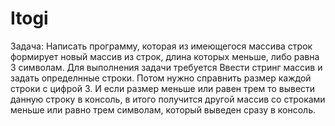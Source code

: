 # Itogi
Задача: Написать программу, которая из имеющегося массива строк формирует новый массив из строк, длина которых меньше, либо равна 3 символам. Для выполнения задачи требуется Ввести стринг массив и задать определнные строки. Потом нужно справнить размер каждой строки с цифрой 3. И если размер меньше или равен трем то вывести данную строку в консоль, в итого получится другой массив со строками меньше или равно трем символам, который выведен сразу в консоль.
